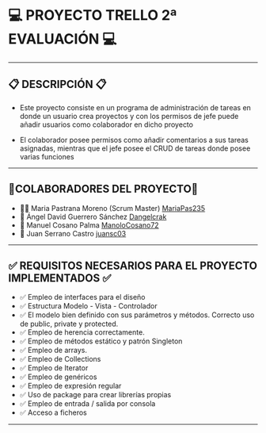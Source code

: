 # 💻 PROYECTO TRELLO 2ª EVALUACIÓN 💻 
___

## 📋 DESCRIPCIÓN 📋

- Este proyecto consiste en un programa de administración de tareas en donde un usuario
crea proyectos y con los permisos de jefe puede añadir usuarios como colaborador en dicho proyecto

- El colaborador posee permisos como añadir comentarios a sus tareas asignadas, mientras que el jefe posee 
el CRUD de tareas donde posee varias funciones

---
## 👤COLABORADORES DEL PROYECTO👤

- 👤👑 Maria Pastrana Moreno (Scrum Master) [MariaPas235](https://github.com/MariaPas235)
- 👤 Ángel David Guerrero Sánchez [Dangelcrak](https://github.com/Dangelcrack)
- 👤 Manuel Cosano Palma [ManoloCosano72](https://github.com/ManoloCosano72)
- 👤 Juan Serrano Castro [juansc03](https://github.com/juansc03)

---
## ✅ REQUISITOS NECESARIOS PARA EL PROYECTO IMPLEMENTADOS ✅

- ✅ Empleo	de	interfaces	para	el	diseño
- ✅ Estructura	Modelo	- Vista	- Controlador
- ✅ El modelo	bien definido con sus parámetros y	métodos. Correcto uso de public, private y protected.
- ✅ Empleo de	herencia correctamente.
- ✅ Empleo de	métodos	estático y patrón Singleton
- ✅ Empleo de	arrays.
- ✅ Empleo de	Collections
- ✅ Empleo de	Iterator
- ✅ Empleo de	genéricos
- ✅ Empleo de	expresión	regular
- ✅ Uso de package para crear	librerías propias
- ✅ Empleo de	entrada	/ salida	por	consola
- ✅ Acceso a ficheros
---